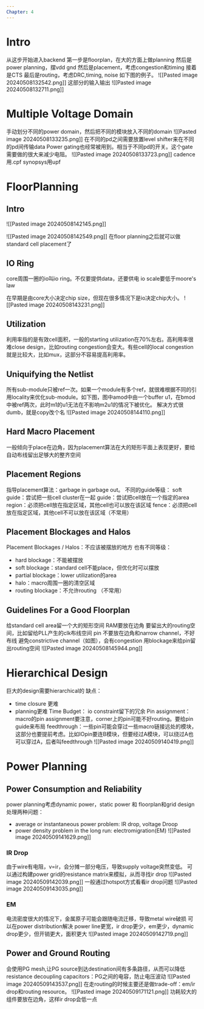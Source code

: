```yaml
---
Chapter: 4
---
```

# Intro
从这步开始进入backend
第一步是floorplan，在大的方面上做planning
然后是power planning，摆vdd gnd
然后是placement，考虑congestion和timing
接着是CTS
最后是routing，考虑DRC,timing, noise
如下图的例子。
![[Pasted image 20240508132542.png]]
这部分的输入输出
![[Pasted image 20240508132711.png]]
# Multiple Voltage Domain
手动划分不同的power domain，然后把不同的模块放入不同的domain
![[Pasted image 20240508133235.png]]
在不同的pd之间需要放置level shifter来在不同的pd间传输data
Power gating也经常被用到。相当于不同pd的开关。这个gate需要做的很大来减少电阻。
![[Pasted image 20240508133723.png]]
cadence用.cpf synopsys用upf
# FloorPlanning
## Intro
![[Pasted image 20240508142145.png]]

![[Pasted image 20240508142549.png]]
在floor planning之后就可以做standard cell placement了
## IO Ring
core周围一圈的io叫io ring。不仅要提供data，还要供电
io scale要低于moore's law

在早期是由core大小决定chip size，但现在很多情况下是io决定chip大小。
![[Pasted image 20240508143231.png]]
## Utilization
利用率指的是有效cell面积，一般的starting utilization在70%左右。高利用率很难close design，比如routing congestion会变大。有些cell的local congestion就是比较大，比如mux，这部分不容易提高利用率。

## Uniquifying the Netlist
所有sub-module只被ref一次。如果一个module有多个ref，就很难根据不同的引用locality来优化sub-module。如下图，图中amod中由一个buffer u1，在bmod中被ref两次，此时m1的u1无法在不影响m2u1的情况下被优化。
解决方式很dumb，就是copy改个名
![[Pasted image 20240508144110.png]]

## Hard Macro Placement
一般倾向于place在边角，因为placement算法在大的矩形平面上表现更好，要给自动布线留出足够大的整齐空间

## Placement Regions
指导placement算法：garbage in garbage out。
不同的guide等级：
soft guide：尝试把一些cell cluster在一起
guide：尝试把cell放在一个指定的area
region：必须把cell放在指定区域，其他cell也可以放在该区域
fence：必须把cell放在指定区域，其他cell不可以放在该区域（不常用）

## Placement Blockages and Halos
Placement Blockages / Halos：不应该被摆放的地方
也有不同等级：
- hard blockage：不能被摆放
- soft blockage：standard cell不能place，但优化时可以摆放
- partial blockage：lower utilization的area
- halo：macro周围一圈的清空区域
- routing blockage：不允许routing （不常用）

## Guidelines For a Good Floorplan
给standard cell area留一个大的矩形空间
RAM要放在边角
要留出大的routing空间，比如留给PLL产生的clk布线空间
pin 不要放在边角和narrow channel，不好布线
避免constrictive channel（如图），会有congestion
用blockage来给pin留出routing空间
![[Pasted image 20240508145944.png]]

# Hierarchical Design
巨大的design需要hierarchical的
缺点：
- time closure 更难
- planning更难
Time Budget： io constraint留下的冗余 
Pin assignment：macro的pin assignment要注意，corner上的pin可能不好routing。要给pin guide来布局
feedthrough：一些pin可能会穿过一些macro链接远处的模块，这部分也要提前考虑。比如IOpin要连B模块，但要经过A模块，可以绕过A也可以穿过A，后者叫feedthrough
![[Pasted image 20240509140419.png]]

# Power Planning
## Power Consumption and Reliability
power planning考虑dynamic power，static power 和 floorplan和grid design
处理两种问题：
- average or instantaneous power problem: IR drop, voltage Droop
- power density problem in the long run: electromigration(EM)
![[Pasted image 20240509141629.png]]
### IR Drop
由于wire有电阻，v=ir，会分摊一部分电压，导致supply voltage突然变低。
可以通过构建power grid的resistance matrix来模拟，从而寻找ir drop
![[Pasted image 20240509142039.png]]
一般通过hotspot方式看看ir drop问题
![[Pasted image 20240509143035.png]]
### EM
电流密度很大的情况下，金属原子可能会跟随电流迁移，导致metal wire破损
可以在power distribution解决
power line更宽，ir drop更少，em更少，dynamic drop更少，但开销更大，面积更大
![[Pasted image 20240509142719.png]]

## Power and Ground Routing
会使用PG mesh,让PG source到达destination间有多条路径，从而可以降低resistance
decoupling capacitors：PG之间的电容，防止电压波动
![[Pasted image 20240509143537.png]]
在走routing的时候主要还是做trade-off：em/ir drop和routing resource。
![[Pasted image 20240509171121.png]]
功耗较大的组件要放在边角，这样ir drop会低一点
